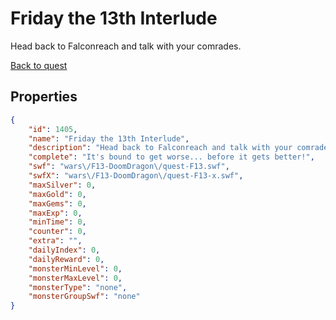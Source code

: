 # Friday the 13th Interlude

Head back to Falconreach and talk with your comrades.

[Back to quest](../quests.md)

## Properties

```json
{
    "id": 1405,
    "name": "Friday the 13th Interlude",
    "description": "Head back to Falconreach and talk with your comrades.",
    "complete": "It's bound to get worse... before it gets better!",
    "swf": "wars\/F13-DoomDragon\/quest-F13.swf",
    "swfX": "wars\/F13-DoomDragon\/quest-F13-x.swf",
    "maxSilver": 0,
    "maxGold": 0,
    "maxGems": 0,
    "maxExp": 0,
    "minTime": 0,
    "counter": 0,
    "extra": "",
    "dailyIndex": 0,
    "dailyReward": 0,
    "monsterMinLevel": 0,
    "monsterMaxLevel": 0,
    "monsterType": "none",
    "monsterGroupSwf": "none"
}
```

